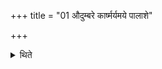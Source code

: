 +++
title = "01 औदुम्बरे कार्ष्मर्यमये पालाशे"

+++

<details><summary>थिते</summary>

औदुम्बरे कार्ष्मर्यमये पालाशे वा शुष्के तष्टे प्रधिमुखे पुरस्तात्समाविकर्ते पश्चात् १
</details>
